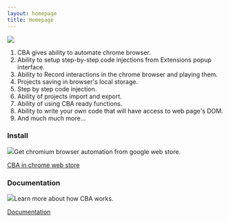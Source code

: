 ```yaml
---
layout: homepage
title: Homepage
---
```


![](/images/Manvel_440x280_border.jpg)

1. CBA gives ability to automate chrome browser.
1. Ability to setup step-by-step code injections from Extensions popup interface.
1. Ability to Record interactions in the chrome browser and playing them.
1. Projects saving in browser's local storage.
1. Step by step code injection.
1. Ability of projects import and export.
1. Ability of using CBA ready functions.
1. Ability to write your own code that will have access to web page's DOM.
1. And much much more...

<section class="box">
  <h3>Install</h3>
  <p><img src="/images/arrow.png">Get chromium browser automation from google web store.</p>
  <a href="https://chrome.google.com/webstore/detail/jmbmjnojfkcohdpkpjmeeijckfbebbon?utm_source=chrome-ntp-icon" target="_blank">CBA in chrome web store</a>
</section>

<section class="box">
  <h3>Documentation</h3>
  <p><img src="/images/doc_grey50.png">Learn more about how CBA works.</p>
  <a href="/documentation">Documentation</a>
</section>
